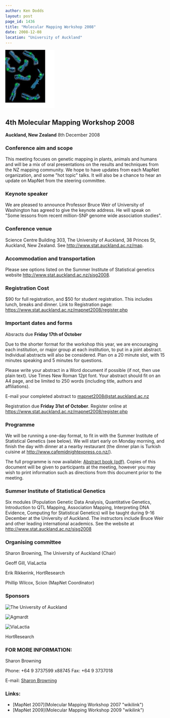 ```yaml
---
author: Ken Dodds
layout: post
page_id: 1436
title: "Molecular Mapping Workshop 2008"
date: 2008-12-08
location: "University of Auckland"
---
```

![](/assets/img/MMW3.jpg)

## 4th Molecular Mapping Workshop 2008

**Auckland, New Zealand** 8th December 2008

### Conference aim and scope

This meeting focuses on genetic mapping in plants, animals and humans and will be a mix of oral presentations on the results and techniques from the NZ mapping community. We hope to have updates from each MapNet organization, and some "hot topic" talks. It will also be a chance to hear an update on MapNet from the steering committee.

### Keynote speaker

We are pleased to announce Professor Bruce Weir of University of Washington has agreed to give the keynote address. He will speak on "Some lessons from recent million-SNP genome wide association studies".

### Conference venue

Science Centre Building 303, The University of Auckland, 38 Princes St, Auckland, New Zealand. See <http://www.stat.auckland.ac.nz/map>.

### Accommodation and transportation

Please see options listed on the Summer Institute of Statistical genetics website <http://www.stat.auckland.ac.nz/sisg2008>.

### Registration Cost

\$90 for full registration, and \$50 for student registration. This includes lunch, breaks and dinner. Link to Registration page: <https://www.stat.auckland.ac.nz/mapnet2008/register.php>

### Important dates and forms

Absracts due **Friday 17th of October**

Due to the shorter format for the workshop this year, we are encouraging each institution, or major group at each institution, to put in a joint abstract. Individual abstracts will also be considered. Plan on a 20 minute slot, with 15 minutes speaking and 5 minutes for questions.

Please write your abstract in a Word document if possible (if not, then use plain text). Use Times New Roman 12pt font. Your abstract should fit on an A4 page, and be limited to 250 words (including title, authors and affiliations).

E-mail your completed abstract to <mapnet2008@stat.auckland.ac.nz>

Registration due **Friday 31st of October**. Register online at <https://www.stat.auckland.ac.nz/mapnet2008/register.php>

### Programme

We will be running a one-day format, to fit in with the Summer Institute of Statistical Genetics (see below). We will start early on Monday morning, and finish the day with dinner at a nearby restaurant (the dinner plan is Turkish cuisine at <http://www.cafemidnightexpress.co.nz/>).

The full programme is now available: [Abstract book (pdf)](/assets/content/2008/NZMol_Mapping_workshop_2008_Programme-Abstracts_final.pdf). Copies of this document will be given to participants at the meeting, however you may wish to print information such as directions from this document prior to the meeting.

### Summer Institute of Statistical Genetics

Six modules (Population Genetic Data Analysis, Quantitative Genetics, Introduction to QTL Mapping, Association Mapping, Interpreting DNA Evidence, Computing for Statistical Genetics) will be taught during 9-16 December at the University of Auckland. The instructors include Bruce Weir and other leading international academics. See the website at <http://www.stat.auckland.ac.nz/sisg2008>

### Organising committee

Sharon Browning, The University of Auckland (Chair)

Geoff Gill, ViaLactia

Erik Rikkerink, HortResearch

Phillip Wilcox, Scion (MapNet Coordinator)

### Sponsors

![The University of Auckland](/assets/img/University_of_Auckland_logo.jpg "The University of Auckland")

![Agmardt](/assets/img/AGMARDTlogoRGB.jpg "Agmardt")

![ViaLactia](/assets/img/VLB-logo.jpg "ViaLactia")

HortResearch

### FOR MORE INFORMATION:

Sharon Browning

Phone: +64 9 3737599 x88745 Fax: +64 9 3737018

E-mail: [Sharon Browning](mailto:s.browning@auckland.ac.nz)

### Links:

-   [MapNet 2007](Molecular Mapping Workshop 2007 "wikilink")
-   [MapNet 2009](Molecular Mapping Workshop 2009 "wikilink")
